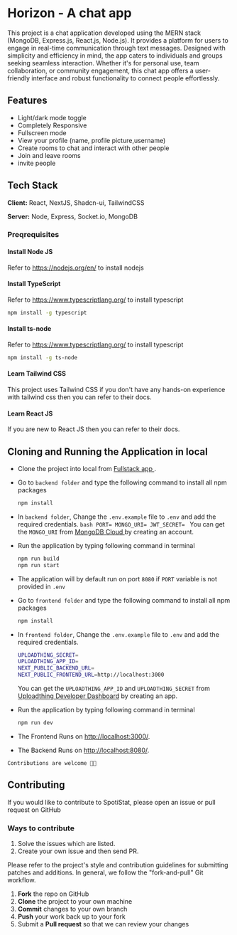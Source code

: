 # Horizon - A chat app

This project is a chat application developed using the MERN stack (MongoDB, Express.js, React.js, Node.js). It provides a platform for users to engage in real-time communication through text messages. Designed with simplicity and efficiency in mind, the app caters to individuals and groups seeking seamless interaction. Whether it's for personal use, team collaboration, or community engagement, this chat app offers a user-friendly interface and robust functionality to connect people effortlessly.

## Features

- Light/dark mode toggle
- Completely Responsive
- Fullscreen mode
- View your profile (name, profile picture,username)
- Create rooms to chat and interact with other people
- Join and leave rooms
- invite people

## Tech Stack

**Client:** React, NextJS, Shadcn-ui, TailwindCSS

**Server:** Node, Express, Socket.io, MongoDB

### Preqrequisites

#### Install Node JS

Refer to https://nodejs.org/en/ to install nodejs

#### Install TypeScript

Refer to https://www.typescriptlang.org/ to install typescript

```bash
npm install -g typescript
```

#### Install ts-node

Refer to https://www.typescriptlang.org/ to install typescript

```bash
npm install -g ts-node
```

#### Learn Tailwind CSS

This project uses Tailwind CSS if you don't have any hands-on experience with tailwind css then you can refer to their docs.

#### Learn React JS

If you are new to React JS then you can refer to their docs.

## Cloning and Running the Application in local

- Clone the project into local from [Fullstack app ](https://github.com/ritikjee/mern-chat-app).
- Go to `backend folder` and type the following command to install all npm packages

  ```bash
  npm install
  ```

- In `backend folder`, Change the `.env.example` file to `.env` and add the required credentials.
  `bash
PORT=
MONGO_URI=
JWT_SECRET=
`
  You can get the `MONGO_URI` from [MongoDB Cloud ](https://cloud.mongodb.com/) by creating an account.

- Run the application by typing following command in terminal

  ```bash
  npm run build
  npm run start
  ```

- The application will by default run on port `8080` if `PORT` variable is not provided in `.env`

- Go to `frontend folder` and type the following command to install all npm packages

  ```bash
  npm install
  ```

- In `frontend folder`, Change the `.env.example` file to `.env` and add the required credentials.

  ```bash
  UPLOADTHING_SECRET=
  UPLOADTHING_APP_ID=
  NEXT_PUBLIC_BACKEND_URL=
  NEXT_PUBLIC_FRONTEND_URL=http://localhost:3000

  ```

  You can get the `UPLOADTHING_APP_ID` and `UPLOADTHING_SECRET` from [Uploadthing Developer Dashboard](https://uploadthing.com/) by creating an app.

- Run the application by typing following command in terminal

  ```bash
  npm run dev
  ```

- The Frontend Runs on [http://localhost:3000/](http://localhost:3000/).
- The Backend Runs on [http://localhost:8080/](http://localhost:8080/).

`Contributions are welcome 🎉🎉`

## Contributing

If you would like to contribute to SpotiStat, please open an issue or pull request on GitHub

### Ways to contribute

1. Solve the issues which are listed.
2. Create your own issue and then send PR.

Please refer to the project's style and contribution guidelines for submitting patches and additions. In general, we follow the "fork-and-pull" Git workflow.

1.  **Fork** the repo on GitHub
2.  **Clone** the project to your own machine
3.  **Commit** changes to your own branch
4.  **Push** your work back up to your fork
5.  Submit a **Pull request** so that we can review your changes
